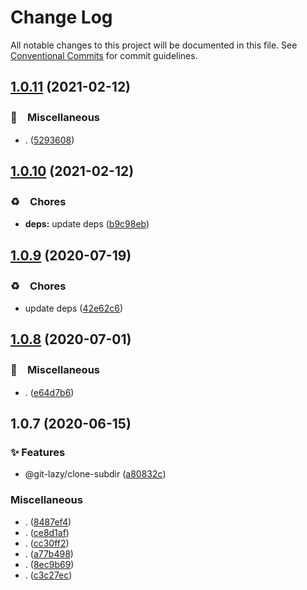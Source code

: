 # Change Log

All notable changes to this project will be documented in this file.
See [Conventional Commits](https://conventionalcommits.org) for commit guidelines.

## [1.0.11](https://github.com/bluelovers/ws-git-lazy/compare/@git-lazy/util-args@1.0.10...@git-lazy/util-args@1.0.11) (2021-02-12)


### 🔖　Miscellaneous

* . ([5293608](https://github.com/bluelovers/ws-git-lazy/commit/529360849e1fb6e74278be035363614635572081))





## [1.0.10](https://github.com/bluelovers/ws-git-lazy/compare/@git-lazy/util-args@1.0.9...@git-lazy/util-args@1.0.10) (2021-02-12)


### ♻️　Chores

* **deps:** update deps ([b9c98eb](https://github.com/bluelovers/ws-git-lazy/commit/b9c98ebff556f7eb0e62dd8bb7889fd43e9698c4))





## [1.0.9](https://github.com/bluelovers/ws-git-lazy/compare/@git-lazy/util-args@1.0.8...@git-lazy/util-args@1.0.9) (2020-07-19)


### ♻️　Chores

* update deps ([42e62c6](https://github.com/bluelovers/ws-git-lazy/commit/42e62c6daeaeff1f24a20f54390d1318815cdc18))





## [1.0.8](https://github.com/bluelovers/ws-git-lazy/compare/@git-lazy/util-args@1.0.7...@git-lazy/util-args@1.0.8) (2020-07-01)


### 🔖　Miscellaneous

* . ([e64d7b6](https://github.com/bluelovers/ws-git-lazy/commit/e64d7b630e602b519955a36b77bdc0dd7de6d981))





## 1.0.7 (2020-06-15)


### ✨ Features

*  @git-lazy/clone-subdir ([a80832c](https://github.com/bluelovers/ws-git-lazy/commit/a80832c60115ebaacf21ed2f890c45888f0efadf))


### Miscellaneous

* . ([8487ef4](https://github.com/bluelovers/ws-git-lazy/commit/8487ef49cae3f85a0d9d56caa86037d7ae3f7469))
* . ([ce8d1af](https://github.com/bluelovers/ws-git-lazy/commit/ce8d1af7e69ec037824ec911a90f514cf7d36820))
* . ([cc30ff2](https://github.com/bluelovers/ws-git-lazy/commit/cc30ff290fb3a0e9b80e6f52f6e0b0cff52fede8))
* . ([a77b498](https://github.com/bluelovers/ws-git-lazy/commit/a77b4987519be4b0c82ae6249d50ad39a57fa151))
* . ([8ec9b69](https://github.com/bluelovers/ws-git-lazy/commit/8ec9b69921251b9c208e3bb9b992eb0539a9b2dd))
* . ([c3c27ec](https://github.com/bluelovers/ws-git-lazy/commit/c3c27ec2973b78f1d2241130736b9e6ff02a0fd4))
